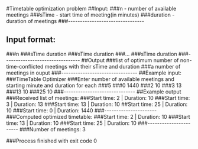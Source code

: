 #Timetable optimization problem
##Input:
###n - number of available meetings
###sTime - start time of meeting(in minutes)
###duration - duration of meetings
###--------------------------------
## Input format:
###n
###sTime duration
###sTime duration
###...
###sTime duration
###--------------------------------
##Output
###list of optimum number of non-time-conflicted meetings with their sTime and duration
###a number of meetings in ouput
###--------------------------------
##Example input:
###TimeTable Optimizer
###Enter number of available meetings and starting minute and duration for each
###5
###0 1440
###2 10
###3 13
###13 10
###25 10
###------------------------------
##Example output
###Received list of meetings: 
###Start time: 2 | Duration: 10
###Start time: 3 | Duration: 13
###Start time: 13 | Duration: 10
##Start time: 25 | Duration: 10
###Start time: 0 | Duration: 1440
###----------------------
###Computed optimized timetable: 
###Start time: 2 | Duration: 10
###Start time: 13 | Duration: 10
###Start time: 25 | Duration: 10
###-----------------------
###Number of meetings: 3
  
###Process finished with exit code 0
